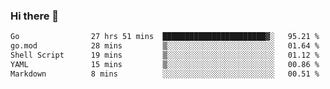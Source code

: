 ### Hi there 👋

<!--
**yeya24/yeya24** is a ✨ _special_ ✨ repository because its `README.md` (this file) appears on your GitHub profile.

Here are some ideas to get you started:

- 🔭 I’m currently working on ...
- 🌱 I’m currently learning ...
- 👯 I’m looking to collaborate on ...
- 🤔 I’m looking for help with ...
- 💬 Ask me about ...
- 📫 How to reach me: ...
- 😄 Pronouns: ...
- ⚡ Fun fact: ...
-->

<!--START_SECTION:waka-->

```txt
Go                27 hrs 51 mins  ███████████████████████▓░   95.21 %
go.mod            28 mins         ▒░░░░░░░░░░░░░░░░░░░░░░░░   01.64 %
Shell Script      19 mins         ▒░░░░░░░░░░░░░░░░░░░░░░░░   01.12 %
YAML              15 mins         ▒░░░░░░░░░░░░░░░░░░░░░░░░   00.86 %
Markdown          8 mins          ░░░░░░░░░░░░░░░░░░░░░░░░░   00.51 %
```

<!--END_SECTION:waka-->
